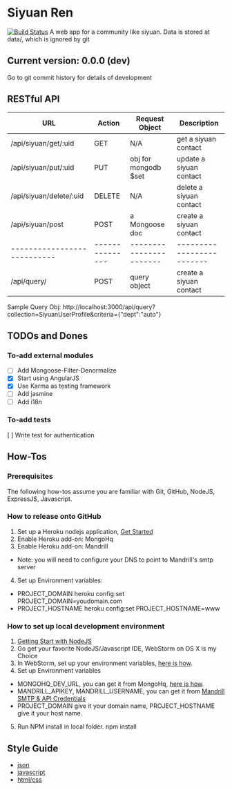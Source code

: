 # Siyuan Ren
[![Build Status](https://travis-ci.org/xinbenlv/siyuanren.png?branch=master)](https://travis-ci.org/xinbenlv/siyuanren)
A web app for a community like siyuan.
Data is stored at data/, which is ignored by git

## Current version: 0.0.0 (dev)
Go to git commit history for details of development

## RESTful API

| URL                       | Action        | Request Object        | Description             |
|---------------------------|---------------|-----------------------|-------------------------|
| /api/siyuan/get/:uid      | GET           | N/A                   | get a siyuan contact    |
| /api/siyuan/put/:uid      | PUT           | obj for mongodb $set  | update a siyuan contact |
| /api/siyuan/delete/:uid   | DELETE        | N/A                   | delete a siyuan contact |
| /api/siyuan/post          | POST          | a Mongoose  doc       | create a siyuan contact |
|---------------------------|---------------|-----------------------|-------------------------|
| /api/query/               | POST          | query object          | create a siyuan contact |

Sample Query Obj:
http://localhost:3000/api/query?collection=SiyuanUserProfile&criteria={"dept":"auto"}

## TODOs and Dones

### To-add external modules
- [ ] Add Mongoose-Filter-Denormalize
- [X] Start using AngularJS
- [X] Use Karma as testing framework
- [ ] Add jasmine
- [ ] Add i18n

### To-add tests
[ ] Write test for authentication



## How-Tos

### Prerequisites
The following how-tos assume you are familiar with Git, GitHub, NodeJS, ExpressJS, Javascript.

### How to release onto GitHub
1. Set up a Heroku nodejs application, [Get Started](https://devcenter.heroku.com/articles/nodejs)
2. Enable Heroku add-on: MongoHq
3. Enable Heroku add-on: Mandrill
 * Note: you will need to configure your DNS to point to Mandrill's smtp server
4. Set up Environment variables:
 * PROJECT_DOMAIN
    heroku config:set PROJECT_DOMAIN=youdomain.com
 * PROJECT_HOSTNAME
    heroku config:set PROJECT_HOSTNAME=www

### How to set up local development environment

1. [Getting Start with NodeJS](https://devcenter.heroku.com/articles/nodejs)
2. Go get your favorite NodeJS/Javascript IDE, WebStorm on OS X is my Choice
3. In WebStorm, set up your environment variables, [here is how](http://www.jetbrains.com/webstorm/webhelp/run-debug-configuration-node-js.html).
4. Set up Environment variables
  * MONGOHQ_DEV_URL, you can get it from MongoHq, [here is how](https://devcenter.heroku.com/articles/mongohq#mongohq-web-tools).
  * MANDRILL_APIKEY, MANDRILL_USERNAME, you can get it from [Mandrill SMTP & API Credentials](https://mandrillapp.com/settings/index)
  * PROJECT_DOMAIN give it your domain name, PROJECT_HOSTNAME give it your host name.
5. Run NPM install in local folder.
    npm install

## Style Guide
* [json](http://google-styleguide.googlecode.com/svn/trunk/jsoncstyleguide.xml)
* [javascript](http://google-styleguide.googlecode.com/svn/trunk/javascriptguide.xml)
* [html/css](http://google-styleguide.googlecode.com/svn/trunk/htmlcssguide.xml)
